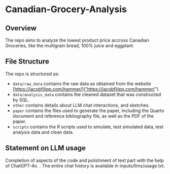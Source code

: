 # Canadian-Grocery-Analysis

## Overview

The repo aims to analyze the lowest product price accross Canadian Groceries, like the multigrain bread, 100% juice and eggplant.


## File Structure

The repo is structured as:

-   `data/raw_data` contains the raw data as obtained from the website [https://jacobfilipp.com/hammer/]("https://jacobfilipp.com/hammer/").
-   `data/analysis_data` contains the cleaned dataset that was constructed by SQL.
-   `other` contains details about LLM chat interactions, and sketches.
-   `paper` contains the files used to generate the paper, including the Quarto document and reference bibliography file, as well as the PDF of the paper. 
-   `scripts` contains the R scripts used to simulate, test simulated data, test analysis data and clean data.


## Statement on LLM usage

Completion of aspects of the code and polishment of text part with the help of ChatGPT-4o. . The entire chat history is available in inputs/llms/usage.txt.
